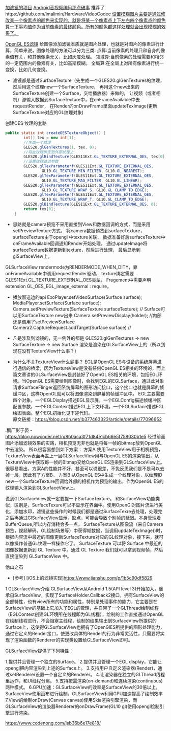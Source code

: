 [加滤镜的项目](https://github.com/DiskyZhs/PinFilter)
[Android音视频编码那点破事](https://www.jianshu.com/p/aac2f8699735) 推荐了https://github.com/imalimin/HardwareVideoCodec
[设置模糊图片主要是通过修改某一个像素点的颜色来实现的，就是将某一个像素点上下左右四个像素点的颜色算一下平均值作为当前像素的最终颜色。所有的颜色都这样处理就会出现模糊的效果了。](https://www.jianshu.com/p/5d69d93f95de)

[OpenGL ES滤镜](https://github.com/CharonChui/AndroidNote/blob/master/VideoDevelopment/OpenGL/11.OpenGL%20ES%E6%BB%A4%E9%95%9C.md)
给图像添加滤镜本质就是图片处理，也就是对图片的像素进行计算，简单来说，图像处理的方法可以分为三类:
点算:当前像素的处理只和自身的像素值有关，和其他像素无关，比如灰度处理。
领域算:当前像素的处理需要和相邻的一定范围内的像素有关，比如高斯模糊。
全局算:在全局上对所有像素进行统一变换，比如几何变换。


- 滤镜都是通过SurfaceTexture（先生成一个GLES20.glGenTextures的纹理，然后用这个纹理new一个SurfaceTexture，
再用这个new出来的SurfaceTexture创建一个Surface，交给播放器）来做的，
让视频（或者相机）源输入数据到SurfaceTexture中，在onFrameAvailable中去requestRender，
在Render的onDrawFrame里面updateTexImage(更新SurfaceTexture对应的GL纹理对象)

创建OES 纹理的套路
```java
public static int createOESTextureObject() {
        int[] tex = new int[1];
        //生成一个纹理
        GLES20.glGenTextures(1, tex, 0);
        //将此纹理绑定到外部纹理上
        GLES20.glBindTexture(GLES11Ext.GL_TEXTURE_EXTERNAL_OES, tex[0]);
        //设置纹理过滤参数
        GLES20.glTexParameterf(GLES11Ext.GL_TEXTURE_EXTERNAL_OES,
                GL10.GL_TEXTURE_MIN_FILTER, GL10.GL_NEAREST);
        GLES20.glTexParameterf(GLES11Ext.GL_TEXTURE_EXTERNAL_OES,
                GL10.GL_TEXTURE_MAG_FILTER, GL10.GL_LINEAR);
        GLES20.glTexParameterf(GLES11Ext.GL_TEXTURE_EXTERNAL_OES,
                GL10.GL_TEXTURE_WRAP_S, GL10.GL_CLAMP_TO_EDGE);
        GLES20.glTexParameterf(GLES11Ext.GL_TEXTURE_EXTERNAL_OES,
                GL10.GL_TEXTURE_WRAP_T, GL10.GL_CLAMP_TO_EDGE);
        GLES20.glBindTexture(GLES11Ext.GL_TEXTURE_EXTERNAL_OES, 0);
        return tex[0];
    }
```

- 思路就是camera预览不采用直接到View和数据回调的方式，而是采用setPreviewTexture方式，
将camera数据预览到surfaceTexture，surfaceTexture由于opengl 中texture关联，
数据准备好后surfaceTexture中onFrameAvailable回调通知Render开始处理，
通过updateImage将surfaceTexture数据更新到texture，然后进行处理，
最后显示到glSurfaceView上。

GLSurfaceView rendermode为RENDERMODE_WHEN_DITY，靠onFrameAvailable中调用requestRender驱动，
texture绑定需要GLES11Ext.GL_TEXTURE_EXTERNAL_OES类型，
Fragement中需要声明extension GL_OES_EGL_image_external : require。


- 播放器这边的api
    ExoPlayer.setVideoSurface(Surface surface);
    MediaPlayer.setSurface(Surface surface);
    Camera.setPreviewTexture(SurfaceTexture surfaceTexture); // Surface可以用SurfaceTexture new出来
    Camera.setPreviewDisplay(holder); //内部还是调用了setPreviewSurface
    Camera2.CaptureRequest.addTarget(Surface surface) //

- 凡是涉及到滤镜的，无一例外的都是
GLES20.glGenTextures -> new SurfaceTexture -> new Surface
渲染是渲染在GLSurfaceView上的（所以到现在没有TextureView什么事？）

- 为什么不关TextureView什么屁事？
EGL是OpenGL ES与设备的系统屏幕进行通信的桥梁，因为TextureView是没有任何OpenGL ES相关的环境的，而上篇文章讲的GLSurfaceView是封装好了OpenGL ES相关的环境，包括EGL环境。当OpenGL ES需要绘制图像时，会找到EGL的EGLSurface，通过此对象请求SurfaceFlinger返回系统屏幕的图形访问接口，这个接口也就是屏幕的帧缓冲区，这样OpenGL就可以将图像渲染到屏幕的帧缓冲区中。
EGL主要需要四个对象，一个EGLDisplay描述EGL显示屏，一个EGLConfig描述帧缓冲区配置参数，一个EGLContext描述EGL上下文环境，一个EGLSurface描述EGL绘图表面。整个EGL初始化见下述代码。
————————————————
原文链接：https://blog.csdn.net/lb377463323/article/details/77096652


.鹅厂彭于晏 - https://blog.nowcoder.net/n/8b0aca3f71d84e1cb66e5f758030b1e5
经过前面图片添加滤镜效果的实践，相机预览无非也就是将每一帧的bitmap放到OpenGL中去渲染。
所以很容易想到如下方案：
方案A 使用TextureView用于相机预览，TextureView表面再盖上一层GLSurfaceView用与OpenGL ES的渲染输出，从TextureView中获取每一帧的Bitmap交给OpenGL ES渲染到GLSurfaceView上。
很容易看出，方案A的性能并不好，甚至可以说很差，不免反思我们是不是可以去掉一层，因此有了方案B。
方案B 从OpenGL ES中生成一个纹理对象，以纹理ID new一个SurfaceTexture回调给外部的相机作为预览的输出，作为OpenGL ES的纹理输入渲染到GLSurfaceView上。

说到GLSurfaceView就一定要提一下SurfaceTexture。
和SurfaceView功能类似，区别是，SurfaceTexure可以不显示在界面中。使用OpenGl对图片流进行美化，添加水印，滤镜这些操作的时候我们都是通过SurfaceTexre去处理，处理完之后再通过GlSurfaceView显示。缺点，可能会导致个别帧的延迟。本身管理着BufferQueue,所以内存消耗会多一点。 SurfaceTexture从图像流（来自Camera预览，视频解码，GL绘制场景等）中获得帧数据，当调用updateTexImage()时，根据内容流中最近的图像更新SurfaceTexture对应的GL纹理对象，接下来，就可以像操作普通GL纹理一样操作它了。 SurfaceTexture 可以将 Surface 中最近的图像数据更新到 GL Texture 中。通过 GL Texture 我们就可以拿到视频帧，然后直接渲染到 GLSurfaceView 中。


他山之石
- [参考]
[iOS上的滤镜实现]https://www.jianshu.com/p/1b5c90df5829


1.GLSurfaceView介绍
GLSurfaceView从Android 1.5(API level 3)开始加入，继承自SurfaceView，实现了SurfaceHolder.Callback2接口，拥有SurfaceView的全部特性，也有view所有的功能和属性，特别是处理事件的能力，它主要是在SurfaceView的基础上它加入了EGL的管理，并自带了一个GLThread绘制线程（EGLContext创建GL环境所在线程即为GL线程），绘制的工作直接通过OpenGL在绘制线程进行，不会阻塞主线程，绘制的结果输出到SurfaceView所提供的Surface上，这使得GLSurfaceView也拥有了OpenGlES所提供的图形处理能力，通过它定义的Render接口，使更改具体的Render的行为非常灵活性，只需要将实现了渲染函数的Renderer的实现类设置给GLSurfaceView即可。

GLSurfaceView提供了下列特性：

1.提供并且管理一个独立的Surface。
2.提供并且管理一个EGL display，它能让opengl把内容渲染到上述的Surface上。
3.支持用户自定义渲染器(Render)，通过setRenderer设置一个自定义的Renderer。
4.让渲染器在独立的GLThread线程里运作，和UI线程分离。
5.支持按需渲染(on-demand)和连续渲染(continuous)两种模式。
6.GPU加速：GLSurfaceView的效率是SurfaceView的30倍以上，SurfaceView使用画布进行绘制，GLSurfaceView利用GPU加速提高了绘制效率
7.View的绘制onDraw(Canvas canvas)使用Skia渲染引擎渲染，而GLSurfaceView的渲染器Renderer的onDrawFrame(GL10 gl)使用opengl绘制引擎进行渲染。



https://www.codenong.com/jsb36b6e17e818/


